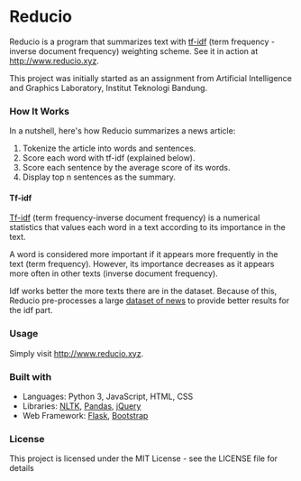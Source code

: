 # Reducio

Reducio is a program that summarizes text with [tf-idf](https://en.wikipedia.org/wiki/Tf%E2%80%93idf) (term frequency - inverse document frequency) weighting scheme. See it in action at <http://www.reducio.xyz>.

This project was initially started as an assignment from Artificial Intelligence and Graphics Laboratory, Institut Teknologi Bandung.

### How It Works

In a nutshell, here's how Reducio summarizes a news article:

1. Tokenize the article into words and sentences.
2. Score each word with tf-idf (explained below).
3. Score each sentence by the average score of its words.
4. Display top n sentences as the summary.

#### Tf-idf

[Tf-idf](https://en.wikipedia.org/wiki/Tf%E2%80%93idf) (term frequency-inverse document frequency) is a numerical statistics that values each word in a text according to its importance in the text.

A word is considered more important if it appears more frequently in the text (term frequency). However, its importance decreases as it appears more often in other texts (inverse document frequency).

Idf works better the more texts there are in the dataset. Because of this, Reducio pre-processes a large [dataset of news](https://www.kaggle.com/patjob/articlescrape) to provide better results for the idf part.

### Usage

Simply visit <http://www.reducio.xyz>.

### Built with

- Languages: Python 3, JavaScript, HTML, CSS
- Libraries: [NLTK](http://www.nltk.org), [Pandas](http://pandas.pydata.org), [jQuery](https://jquery.com)
- Web Framework: [Flask](http://flask.pocoo.org), [Bootstrap](http://getbootstrap.com)

### License

This project is licensed under the MIT License - see the LICENSE file for details
